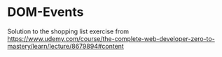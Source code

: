 # DOM-Events
Solution to the shopping list exercise from https://www.udemy.com/course/the-complete-web-developer-zero-to-mastery/learn/lecture/8679894#content
